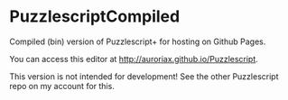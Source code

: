 # PuzzlescriptCompiled
Compiled (bin) version of Puzzlescript+ for hosting on Github Pages.

You can access this editor at http://auroriax.github.io/Puzzlescript.

This version is not intended for development! See the other Puzzlescript repo on my account for this.
